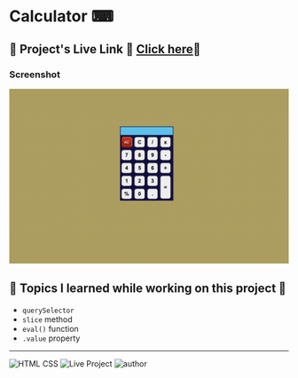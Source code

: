 # Calculator ⌨

## 📌 **Project's Live Link 🚀 [Click here](https://calculatorfsjs.netlify.app/)🔗**

### Screenshot

![project Image](./Image/Calculator.png)

## 📌 Topics I learned while working on this project 📝

- `querySelector`
- `slice` method
- `eval()` function
- `.value` property

---

![HTML CSS](https://img.shields.io/badge/HTML-CSS-orange)
![Live Project](https://img.shields.io/badge/JavaScript-yellow)
![author](https://img.shields.io/badge/Author-Arpit--Pathak-blue)

